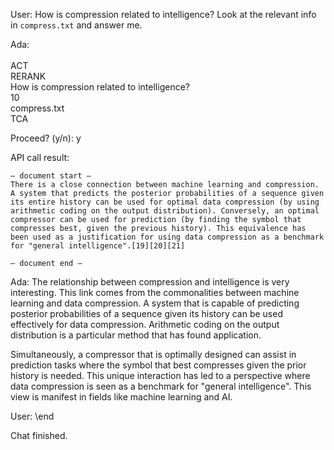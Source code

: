 
User: How is compression related to intelligence? Look at the relevant info in `compress.txt` and answer me.

Ada:\
\
ACT\
RERANK\
How is compression related to intelligence?\
10\
compress.txt\
TCA

Proceed? (y/n): y

API call result:

```
– document start –
There is a close connection between machine learning and compression. A system that predicts the posterior probabilities of a sequence given its entire history can be used for optimal data compression (by using arithmetic coding on the output distribution). Conversely, an optimal compressor can be used for prediction (by finding the symbol that compresses best, given the previous history). This equivalence has been used as a justification for using data compression as a benchmark for "general intelligence".[19][20][21]

– document end –
```

Ada: The relationship between compression and intelligence is very interesting. This link comes from the commonalities between machine learning and data compression. A system that is capable of predicting posterior probabilities of a sequence given its history can be used effectively for data compression. Arithmetic coding on the output distribution is a particular method that has found application. 

Simultaneously, a compressor that is optimally designed can assist in prediction tasks where the symbol that best compresses given the prior history is needed. This unique interaction has led to a perspective where data compression is seen as a benchmark for "general intelligence". This view is manifest in fields like machine learning and AI.

User: \end

Chat finished.
